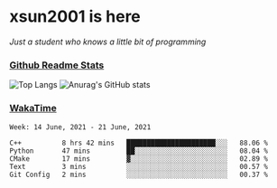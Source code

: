 # xsun2001 is here

*Just a student who knows a little bit of programming*

### [Github Readme Stats](https://github.com/anuraghazra/github-readme-stats)

![Top Langs](https://github-readme-stats.vercel.app/api/top-langs/?username=xsun2001&layout=compact&theme=radical) ![Anurag's GitHub stats](https://github-readme-stats.vercel.app/api?username=xsun2001&show_icons=true&theme=radical)

### [WakaTime](https://wakatime.com)

<!--START_SECTION:waka-->
```text
Week: 14 June, 2021 - 21 June, 2021

C++          8 hrs 42 mins   ██████████████████████░░░   88.06 % 
Python       47 mins         ██░░░░░░░░░░░░░░░░░░░░░░░   08.04 % 
CMake        17 mins         ▓░░░░░░░░░░░░░░░░░░░░░░░░   02.89 % 
Text         3 mins          ░░░░░░░░░░░░░░░░░░░░░░░░░   00.57 % 
Git Config   2 mins          ░░░░░░░░░░░░░░░░░░░░░░░░░   00.37 % 
```
<!--END_SECTION:waka-->
